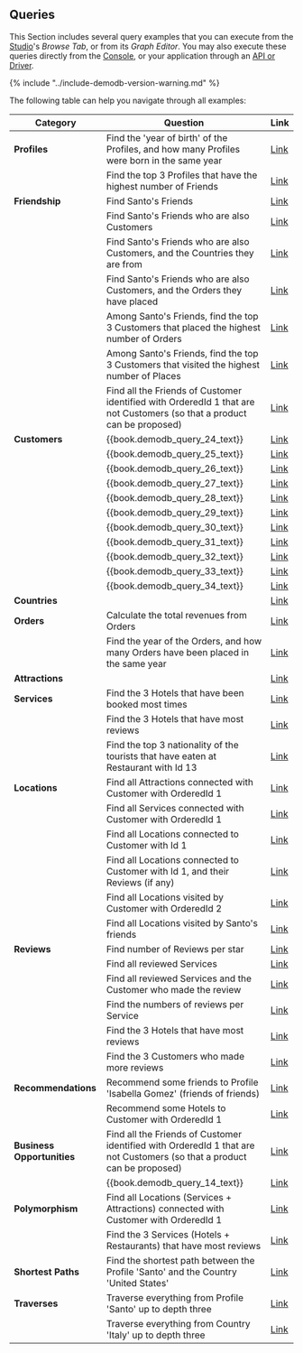 
## Queries

This Section includes several query examples that you can execute from the [Studio](../../../studio/README.md)'s _Browse Tab_, or from its _Graph Editor_. You may also execute these queries directly from the [Console](../../../console/README.md), or your application through an [API or Driver](../../../apis-and-drivers/README.md).  

{% include "../include-demodb-version-warning.md" %}

The following table can help you navigate through all examples:

|Category                    | Question                                                                                                                | Link
|----------------------------|-------------------------------------------------------------------------------------------------------------------------|--------------------------------------------------------------|
| **Profiles**               | Find the 'year of birth' of the Profiles, and how many Profiles were born in the same year                              | [Link](DemoDB-Queries-Profiles.md#example-1)                 |
|                            | Find the top 3 Profiles that have the highest number of Friends                                                         | [Link](DemoDB-Queries-Profiles.md#example-2)                 |
| **Friendship**             | Find Santo's Friends                                                                                                    | [Link](DemoDB-Queries-Friendship.md#example-1)               |
|                            | Find Santo's Friends who are also Customers                                                                             | [Link](DemoDB-Queries-Friendship.md#example-2)               |
|                            | Find Santo's Friends who are also Customers, and the Countries they are from                                            | [Link](DemoDB-Queries-Friendship.md#example-3)               |
|                            | Find Santo's Friends who are also Customers, and the Orders they have placed                                            | [Link](DemoDB-Queries-Friendship.md#example-4)               |
|                            | Among Santo's Friends, find the top 3 Customers that placed the highest number of Orders                                | [Link](DemoDB-Queries-Friendship.md#example-5)               |
|                            | Among Santo's Friends, find the top 3 Customers that visited the highest number of Places                               | [Link](DemoDB-Queries-Friendship.md#example-6)               |
|                            | Find all the Friends of Customer identified with OrderedId 1 that are not Customers (so that a product can be proposed) | [Link](DemoDB-Queries-Friendship.md#example-7)               |
| **Customers**              | {{book.demodb_query_24_text}} | [Link](DemoDB-Queries-Customers.md#example-1)                |
|                            | {{book.demodb_query_25_text}} | [Link](DemoDB-Queries-Customers.md#example-1)                |
|                            | {{book.demodb_query_26_text}} | [Link](DemoDB-Queries-Customers.md#example-2)                |
|                            | {{book.demodb_query_27_text}} | [Link](DemoDB-Queries-Customers.md#example-3)                |
|                            | {{book.demodb_query_28_text}} | [Link](DemoDB-Queries-Customers.md#example-4)                |
|                            | {{book.demodb_query_29_text}} | [Link](DemoDB-Queries-Customers.md#example-5)                |
|                            | {{book.demodb_query_30_text}} | [Link](DemoDB-Queries-Customers.md#example-6)                |
|                            | {{book.demodb_query_31_text}} | [Link](DemoDB-Queries-Customers.md#example-7)                |
|                            | {{book.demodb_query_32_text}} | [Link](DemoDB-Queries-Customers.md#example-8)                |
|                            | {{book.demodb_query_33_text}} | [Link](DemoDB-Queries-Customers.md#example-9)                |
|                            | {{book.demodb_query_34_text}} | [Link](DemoDB-Queries-Customers.md#example-10)               |
| **Countries**              |   | [Link](DemoDB-Queries-Countries.md#example-1)                   |
| **Orders**                 | Calculate the total revenues from Orders  | [Link](DemoDB-Queries-Orders.md#example-1)                   |
|                            | Find the year of the Orders, and how many Orders have been placed in the same year | [Link](DemoDB-Queries-Orders.md#example-2)                   |
| **Attractions**            |                                                                        | [Link](DemoDB-Queries-Attractions.md#example-1)                 |
| **Services**               | Find the 3 Hotels that have been booked most times                                                                      | [Link](DemoDB-Queries-Services.md#example-1)                 |
|                            | Find the 3 Hotels that have most reviews                                                                                | [Link](DemoDB-Queries-Services.md#example-2)                 |
|                            | Find the top 3 nationality of the tourists that have eaten at Restaurant with Id 13                                     | [Link](DemoDB-Queries-Services.md#example-3)                 |
| **Locations**              | Find all Attractions connected with Customer with OrderedId 1                                                           | [Link](DemoDB-Queries-Locations.md#example-1)                |
|                            | Find all Services connected with Customer with OrderedId 1                                                              | [Link](DemoDB-Queries-Locations.md#example-2)                |
|                            | Find all Locations connected to Customer with Id 1                                                                      | [Link](DemoDB-Queries-Locations.md#example-3)                |
|                            | Find all Locations connected to Customer with Id 1, and their Reviews (if any)                                          | [Link](DemoDB-Queries-Locations.md#example-4)                |
|                            | Find all Locations visited by Customer with OrderedId 2                                                                 | [Link](DemoDB-Queries-Locations.md#example-5)                |
|                            | Find all Locations visited by Santo's friends                                                                           | [Link](DemoDB-Queries-Locations.md#example-6)                |
| **Reviews**                | Find number of Reviews per star                                                                                         | [Link](DemoDB-Queries-Reviews.md#example-1)                  |
|                            | Find all reviewed Services                                                                                              | [Link](DemoDB-Queries-Reviews.md#example-2)                  |
|                            | Find all reviewed Services and the Customer who made the review                                                         | [Link](DemoDB-Queries-Reviews.md#example-3)                  |
|                            | Find the numbers of reviews per Service                                                                                 | [Link](DemoDB-Queries-Reviews.md#example-4)                  | 
|                            | Find the 3 Hotels that have most reviews                                                                                | [Link](DemoDB-Queries-Reviews.md#example-5)                  |
|                            | Find the 3 Customers who made more reviews                                                                              | [Link](DemoDB-Queries-Reviews.md#example-6)                  |
| **Recommendations**        | Recommend some friends to Profile 'Isabella Gomez' (friends of friends) | [Link](DemoDB-Queries-Recommendations.md#example-1)          |
|                            | Recommend some Hotels to Customer with OrderedId 1 | [Link](DemoDB-Queries-Recommendations.md#example-2)          |
| **Business Opportunities** | Find all the Friends of Customer identified with OrderedId 1 that are not Customers (so that a product can be proposed) | [Link](DemoDB-Queries-Business-Opportunities.md#example-1)   |
|                            | {{book.demodb_query_14_text}}        | [Link](DemoDB-Queries-Business-Opportunities.md#example-2)   |
| **Polymorphism**           | Find all Locations (Services + Attractions) connected with Customer with OrderedId 1                                    | [Link](DemoDB-Queries-Polymorphism.md#example-1)             |
|                            | Find the 3 Services (Hotels + Restaurants) that have most reviews                                                       | [Link](DemoDB-Queries-Polymorphism.md#example-2)             |
| **Shortest Paths**         | Find the shortest path between the Profile 'Santo' and the Country 'United States'                                      | [Link](DemoDB-Queries-Shortest-Paths.md#example-1)           |
| **Traverses**              | Traverse everything from Profile 'Santo' up to depth three                                                              | [Link](DemoDB-Queries-Traverses.md#example-1)                |
|                            | Traverse everything from Country 'Italy' up to depth three                                                              | [Link](DemoDB-Queries-Traverses.md#example-2)                |